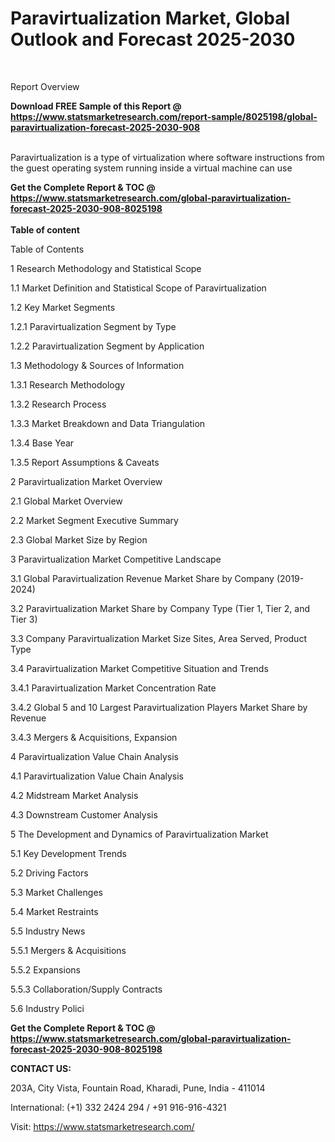 <h1>Paravirtualization Market, Global Outlook and Forecast 2025-2030</h1><br/><p>Report Overview</p><div><b>Download FREE Sample of this Report @ <a href="https://www.statsmarketresearch.com/download-free-sample/8025198/global-paravirtualization-forecast-2025-2030-908">https://www.statsmarketresearch.com/report-sample/8025198/global-paravirtualization-forecast-2025-2030-908</a></b></div><br><p>
 
 Paravirtualization is a type of virtualization where software instructions from the guest operating system running inside a virtual machine can use</p><div><b>Get the Complete Report & TOC @ <a href="https://www.statsmarketresearch.com/global-paravirtualization-forecast-2025-2030-908-8025198">https://www.statsmarketresearch.com/global-paravirtualization-forecast-2025-2030-908-8025198</a></b></div><br><b>Table of content</b><p>Table of Contents<br />
 
 1 Research Methodology and Statistical Scope<br />
 
 1.1 Market Definition and Statistical Scope of Paravirtualization<br />
 
 1.2 Key Market Segments<br />
 
 1.2.1 Paravirtualization Segment by Type<br />
 
 1.2.2 Paravirtualization Segment by Application<br />
 
 1.3 Methodology & Sources of Information<br />
 
 1.3.1 Research Methodology<br />
 
 1.3.2 Research Process<br />
 
 1.3.3 Market Breakdown and Data Triangulation<br />
 
 1.3.4 Base Year<br />
 
 1.3.5 Report Assumptions & Caveats<br />
 
 2 Paravirtualization Market Overview<br />
 
 2.1 Global Market Overview<br />
 
 2.2 Market Segment Executive Summary<br />
 
 2.3 Global Market Size by Region<br />
 
 3 Paravirtualization Market Competitive Landscape<br />
 
 3.1 Global Paravirtualization Revenue Market Share by Company (2019-2024)<br />
 
 3.2 Paravirtualization Market Share by Company Type (Tier 1, Tier 2, and Tier 3)<br />
 
 3.3 Company Paravirtualization Market Size Sites, Area Served, Product Type<br />
 
 3.4 Paravirtualization Market Competitive Situation and Trends<br />
 
 3.4.1 Paravirtualization Market Concentration Rate<br />
 
 3.4.2 Global 5 and 10 Largest Paravirtualization Players Market Share by Revenue<br />
 
 3.4.3 Mergers & Acquisitions, Expansion<br />
 
 4 Paravirtualization Value Chain Analysis<br />
 
 4.1 Paravirtualization Value Chain Analysis<br />
 
 4.2 Midstream Market Analysis<br />
 
 4.3 Downstream Customer Analysis<br />
 
 5 The Development and Dynamics of Paravirtualization Market<br />
 
 5.1 Key Development Trends<br />
 
 5.2 Driving Factors<br />
 
 5.3 Market Challenges<br />
 
 5.4 Market Restraints<br />
 
 5.5 Industry News<br />
 
 5.5.1 Mergers & Acquisitions<br />
 
 5.5.2 Expansions<br />
 
 5.5.3 Collaboration/Supply Contracts<br />
 
 5.6 Industry Polici<br><div><b>Get the Complete Report & TOC @ <a href="https://www.statsmarketresearch.com/global-paravirtualization-forecast-2025-2030-908-8025198">https://www.statsmarketresearch.com/global-paravirtualization-forecast-2025-2030-908-8025198</a></b></div></p>
 
 <b>CONTACT US:</b><br>
 
 203A, City Vista, Fountain Road, Kharadi, Pune, India - 411014 <br>
 
 International: (+1) 332 2424 294 / +91 916-916-4321<br>
 
 Visit: <a href="https://www.statsmarketresearch.com/">https://www.statsmarketresearch.com/</a>
 
 <br>
